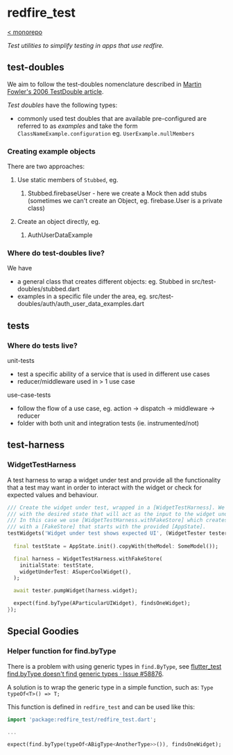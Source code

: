 # redfire_test

[< monorepo](../../README.md)

*Test utilities to simplify testing in apps that use redfire.*

## test-doubles

We aim to follow the test-doubles nomenclature described in [Martin Fowler's 2006 TestDouble article](https://martinfowler.com/bliki/TestDouble.html).

*Test doubles* have the following types:

- commonly used test doubles that are available pre-configured are referred to as *examples* and take the form `ClassNameExample.configuration` eg. `UserExample.nullMembers`

### Creating example objects

There are two approaches:

1. Use static members of `Stubbed`, eg.
    1. Stubbed.firebaseUser - here we create a Mock then add stubs (sometimes we can't create an Object, eg. firebase.User is a private class)

1. Create an object directly, eg.
    1. AuthUserDataExample

### Where do test-doubles live?

We have

- a general class that creates different objects: eg. Stubbed in src/test-doubles/stubbed.dart
- examples in a specific file under the area, eg. src/test-doubles/auth/auth_user_data_examples.dart

## tests

### Where do tests live?

unit-tests

- test a specific ability of a service that is used in different use cases
- reducer/middleware used in > 1 use case

use-case-tests

- follow the flow of a use case, eg. action → dispatch → middleware → reducer
- folder with both unit and integration tests (ie. instrumented/not)

## test-harness

### WidgetTestHarness

A test harness to wrap a widget under test and provide all the functionality
that a test may want in order to interact with the widget or check for expected
values and behaviour.

```Dart
/// Create the widget under test, wrapped in a [WidgetTestHarness]. We provide an [AppState]
/// with the desired state that will act as the input to the widget under test.
/// In this case we use [WidgetTestHarness.withFakeStore] which creates a [WidgetTestHarness] 
/// with a [FakeStore] that starts with the provided [AppState].
testWidgets('Widget under test shows expected UI', (WidgetTester tester) async {
  
  final testState = AppState.init().copyWith(theModel: SomeModel());

  final harness = WidgetTestHarness.withFakeStore(
    initialState: testState,
    widgetUnderTest: ASuperCoolWidget(),
  );

  await tester.pumpWidget(harness.widget);

  expect(find.byType(AParticularUIWidget), findsOneWidget);
});
```

## Special Goodies

### Helper function for find.byType

There is a problem with using generic types in `find.ByType`, see [flutter_test find.byType doesn't find generic types · Issue #58876](https://github.com/flutter/flutter/issues/58876).

A solution is to wrap the generic type in a simple function, such as: `Type typeOf<T>() => T;`

This function is defined in `redfire_test` and can be used like this:

```Dart
import 'package:redfire_test/redfire_test.dart';

...

expect(find.byType(typeOf<ABigType<AnotherType>>()), findsOneWidget);
```
